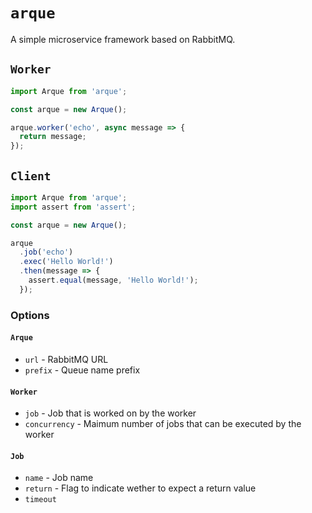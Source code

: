 # `arque`
A simple microservice framework based on RabbitMQ.

## `Worker`
```js
import Arque from 'arque';

const arque = new Arque();

arque.worker('echo', async message => {
  return message;
});
```

## `Client`
```js
import Arque from 'arque';
import assert from 'assert';

const arque = new Arque();

arque
  .job('echo')
  .exec('Hello World!')
  .then(message => {
    assert.equal(message, 'Hello World!');
  });
```
### Options
#### `Arque`
* `url` - RabbitMQ URL
* `prefix` - Queue name prefix
#### `Worker`
* `job` - Job that is worked on by the worker
* `concurrency` - Maimum number of jobs that can be executed by the worker
#### `Job`
* `name` - Job name
* `return` - Flag to indicate wether to expect a return value
* `timeout`
